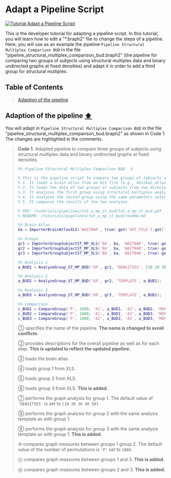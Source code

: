 # Adapt a Pipeline Script

[![Tutorial Adapt a Pipeline Script](https://img.shields.io/badge/PDF-Download-red?style=flat-square&logo=adobe-acrobat-reader)](dev_pipeline.pdf)

This is the developer tutorial for adapting a pipeline script. 
In this tutorial, you will learn how to edit a "*.braph2" file to change the steps of a pipeline. Here, you will use as an example the pipeline `Pipeline Structural Multiplex Comparison BUD` in the file "pipeline_structural_multiplex_comparison_bud.braph2" (the pipeline for comparing two groups of subjects using structural multiplex data and binary undirected graphs at fixed densities) and adapt it in order to add a third group for structural multiplex.


## Table of Contents
> [Adaption of the pipeline](#Adaption-of-the-pipeline)
>



<a id="Adaption-of-the-pipeline"></a>
## Adaption of the pipeline  [⬆](#Table-of-Contents)

You will adapt in `Pipeline Structural Multiplex Comparison BUD` in the file "pipeline_structural_multiplex_comparison_bud.braph2" as shown in Code 1. The changes are highlighted in the comments.


> **Code 1.** Adapted pipeline to compare three groups of subjects using structural multiplex data and binary undirected graphs at fixed densities.
> ````matlab
> %% Pipeline Structural Multiplex Comparison BUD  ①
> 
> % This is the pipeline script to compare two groups of subjects using structural multiplex data and binary undirected graphs at fixed densities.  ②
> % 1. It loads a brain atlas from an XLS file (e.g., desikan_atlas.xlsx).
> % 2. It loads the data of two groups of subjects from two directories (e.g., ST_MP_group_1_XLS and ST_MP_group_2_XLS).
> % 3. It analyzes the first group using structural multiplex analyses (ST_MP) based on binary unidrected graphs at fixed densities (BUD).
> % 4. It analyzes the second group using the same parameters selected for the first group.
> % 5. It compares the results of the two analyses.
> 
> % PDF: /tutorials/pipelines/tut_a_mp_st_bud/tut_a_mp_st_bud.pdf
> % README: /tutorials/pipelines/tut_a_mp_st_bud/readme.md
> 
> %% Brain Atlas
> ba = ImporterBrainAtlasXLS('WAITBAR', true).get('GET_FILE').get('BA');  ③
> 
> %% Groups
> gr1 = ImporterGroupSubjectST_MP_XLS('BA', ba, 'WAITBAR', true).get('GET_DIR').get('GR');  ④
> gr2 = ImporterGroupSubjectST_MP_XLS('BA', ba, 'WAITBAR', true).get('GET_DIR').get('GR');  ⑤
> gr3 = ImporterGroupSubjectST_MP_XLS('BA', ba, 'WAITBAR', true).get('GET_DIR').get('GR');  ⑥
> 
> %% Analysis 1
> a_BUD1 = AnalyzeGroup_ST_MP_BUD('GR', gr1, 'DENSITIES', [10 20 30 40 50]);  ⑦
> 
> %% Analysis 2
> a_BUD2 = AnalyzeGroup_ST_MP_BUD('GR', gr2, 'TEMPLATE', a_BUD1);  ⑧
> 
> %% Analysis 3
> a_BUD3 = AnalyzeGroup_ST_MP_BUD('GR', gr3, 'TEMPLATE', a_BUD1);  ⑨
> 
> %% Comparison
> c_BUD1 = CompareGroup('P', 1000, 'A1', a_BUD1, 'A2', a_BUD2, 'MEMORIZE', true);  ⑩
> c_BUD2 = CompareGroup('P', 1000, 'A1', a_BUD1, 'A3', a_BUD3, 'MEMORIZE', true);  ⑪
> c_BUD3 = CompareGroup('P', 1000, 'A2', a_BUD2, 'A3', a_BUD3, 'MEMORIZE', true);  ⑫
> ````
> 
> ① specifies the name of the pipeline. **The name is changed to avoid conflicts.**
> 
> ② provides descriptions for the overall pipeline as well as for each step. **This is updated to reflect the updated pipeline.**
> 
> ③ loads the brain atlas.
> 
> ④ loads group 1 from XLS.
> 
> ⑤ loads group 2 from XLS.
> 
> ⑥ loads group 3 from XLS. **This is added.**
> 
> ⑦ performs the graph analysis for group 1. The default value of `'DENSITIES'` is set to `[10 20 30 40 50]`.
> 
> ⑧ performs the graph analysis for group 2 with the same analysis template as with group 1.
> 
> ⑨ performs the graph analysis for group 3 with the same analysis template as with group 1. **This is added.**
> 
> ⑩ compares graph measures between groups 1 group 2. The default value of the number of permutations is `'P'` set to `1000`.
> 
> ⑪ compares graph measures between groups 1 and 3. **This is added.**
> 
> ⑫ compares graph measures between groups 2 and 3. **This is added.**
>
